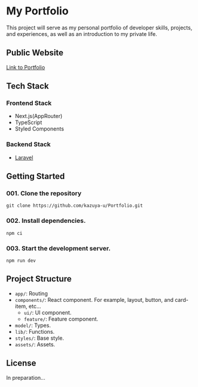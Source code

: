 # My Portfolio

This project will serve as my personal portfolio of developer skills, projects, and experiences, as well as an introduction to my private life.

## Public Website

[Link to Portfolio](https://www.umekikazuya.me/)

## Tech Stack

### Frontend Stack

- Next.js(AppRouter)
- TypeScript
- Styled Components

### Backend Stack

- [Laravel](https://www.drupal.org/)

## Getting Started

### 001. Clone the repository

```shell
git clone https://github.com/kazuya-u/Portfolio.git
```

### 002. Install dependencies.

```shell
npm ci
```

### 003. Start the development server.

```shell
npm run dev
```

## Project Structure

- `app/`: Routing
- `components/`: React component. For example, layout, button, and card-item, etc...
  - `ui/`: UI component.
  - `feature/`: Feature component.
- `model/`: Types.
- `lib/`: Functions.
- `styles/`: Base style.
- `assets/`: Assets.

## License

In preparation...
